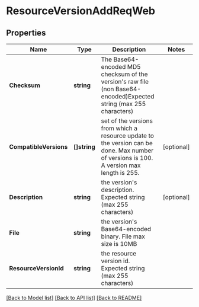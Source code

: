 # ResourceVersionAddReqWeb

## Properties

Name | Type | Description | Notes
------------ | ------------- | ------------- | -------------
**Checksum** | **string** | The Base64-encoded MD5 checksum of the version&#39;s raw file (non Base64-encoded)Expected string (max 255 characters) | 
**CompatibleVersions** | **[]string** | set of the versions from which a resource update to the version can be done. Max number of versions is 100. A version max length is 255.  | [optional] 
**Description** | **string** | the version&#39;s description. Expected string (max 255 characters) | [optional] 
**File** | **string** | the version&#39;s Base64-encoded binary. File max size is 10MB | 
**ResourceVersionId** | **string** | the resource version id. Expected string (max 255 characters) | 

[[Back to Model list]](../README.md#documentation-for-models) [[Back to API list]](../README.md#documentation-for-api-endpoints) [[Back to README]](../README.md)


